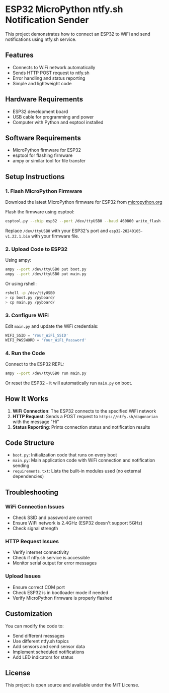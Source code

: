 # ESP32 MicroPython ntfy.sh Notification Sender

This project demonstrates how to connect an ESP32 to WiFi and send notifications using ntfy.sh service.

## Features

- Connects to WiFi network automatically
- Sends HTTP POST request to ntfy.sh
- Error handling and status reporting
- Simple and lightweight code

## Hardware Requirements

- ESP32 development board
- USB cable for programming and power
- Computer with Python and esptool installed

## Software Requirements

- MicroPython firmware for ESP32
- esptool for flashing firmware
- ampy or similar tool for file transfer

## Setup Instructions

### 1. Flash MicroPython Firmware

Download the latest MicroPython firmware for ESP32 from [micropython.org](https://micropython.org/download/esp32/)

Flash the firmware using esptool:
```bash
esptool.py --chip esp32 --port /dev/ttyUSB0 --baud 460800 write_flash -z 0x1000 esp32-20240105-v1.22.1.bin
```

Replace `/dev/ttyUSB0` with your ESP32's port and `esp32-20240105-v1.22.1.bin` with your firmware file.

### 2. Upload Code to ESP32

Using ampy:
```bash
ampy --port /dev/ttyUSB0 put boot.py
ampy --port /dev/ttyUSB0 put main.py
```

Or using rshell:
```bash
rshell -p /dev/ttyUSB0
> cp boot.py /pyboard/
> cp main.py /pyboard/
```

### 3. Configure WiFi

Edit `main.py` and update the WiFi credentials:
```python
WIFI_SSID = 'Your_WiFi_SSID'
WIFI_PASSWORD = 'Your_WiFi_Password'
```

### 4. Run the Code

Connect to the ESP32 REPL:
```bash
ampy --port /dev/ttyUSB0 run main.py
```

Or reset the ESP32 - it will automatically run `main.py` on boot.

## How It Works

1. **WiFi Connection**: The ESP32 connects to the specified WiFi network
2. **HTTP Request**: Sends a POST request to `https://ntfy.sh/dagonarian` with the message "Hi"
3. **Status Reporting**: Prints connection status and notification results

## Code Structure

- `boot.py`: Initialization code that runs on every boot
- `main.py`: Main application code with WiFi connection and notification sending
- `requirements.txt`: Lists the built-in modules used (no external dependencies)

## Troubleshooting

### WiFi Connection Issues
- Check SSID and password are correct
- Ensure WiFi network is 2.4GHz (ESP32 doesn't support 5GHz)
- Check signal strength

### HTTP Request Issues
- Verify internet connectivity
- Check if ntfy.sh service is accessible
- Monitor serial output for error messages

### Upload Issues
- Ensure correct COM port
- Check ESP32 is in bootloader mode if needed
- Verify MicroPython firmware is properly flashed

## Customization

You can modify the code to:
- Send different messages
- Use different ntfy.sh topics
- Add sensors and send sensor data
- Implement scheduled notifications
- Add LED indicators for status

## License

This project is open source and available under the MIT License.
